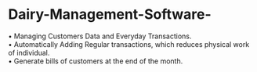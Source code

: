 # Dairy-Management-Software-
• Managing Customers Data and Everyday Transactions.<br>
• Automatically Adding Regular transactions, which reduces physical work of individual.<br>
• Generate bills of customers at the end of the month.<br>

